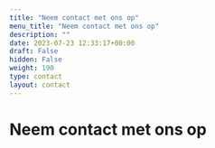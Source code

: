 ```yaml
---
title: "Neem contact met ons op"
menu_title: "Neem contact met ons op"
description: ""
date: 2023-07-23 12:33:17+00:00
draft: False
hidden: False
weight: 190
type: contact
layout: contact
---
```

# Neem contact met ons op
